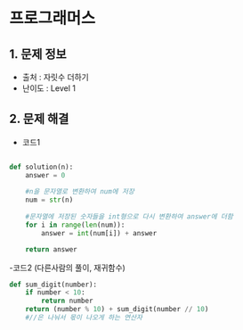 # 프로그래머스  

## 1. 문제 정보

- 출처 : 자릿수 더하기
- 난이도 : Level 1

## 2. 문제 해결

- 코드1
```python

def solution(n):
    answer = 0
    
    #n을 문자열로 변환하여 num에 저장
    num = str(n)
    
    #문자열에 저장된 숫자들을 int형으로 다시 변환하여 answer에 더함
    for i in range(len(num)):
        answer = int(num[i]) + answer

    return answer
```
-코드2 (다른사람의 풀이, 재귀함수)
```python
def sum_digit(number):
    if number < 10:
        return number
    return (number % 10) + sum_digit(number // 10)
    #//은 나눠서 몫이 나오게 하는 연산자
```

